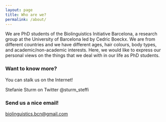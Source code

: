 ```yaml
---
layout: page
title: Who are we?
permalink: /about/
---
```


We are PhD students of the Biolinguistics Initiative Barcelona, a research group at the University of Barcelona led by Cedric Boeckx. We are from different countries and we have different ages, hair colours, body types, and academic/non-academic interests. Here, we would like to express our personal views on the things that we deal with in our life as PhD students.

### Want to know more?

You can stalk us on the Internet!

Stefanie Sturm on Twitter @sturm_steffi

### Send us a nice email!

[biolinguistics.bcn@gmail.com](mailto:biolinguistics.bcn@gmail.com)
